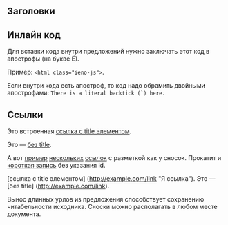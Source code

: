 ## Заголовки



## Инлайн код

Для вставки кода внутри предложений нужно заключать этот
код в апострофы (на букве Ё). 

Пример: `<html class="ieno-js">`.

Если внутри кода есть апостроф, то код надо обрамить
двойными апострофами: ``There is a literal backtick (`) here.``

## Ссылки 

Это встроенная [ссылка с title элементом](http://example.com/link "Я ссылка"). 

Это — [без title](http://example.com/link).

А вот [пример][1] [нескольких][2] [ссылок][id] с разметкой как у сносок. Прокатит и [короткая запись][] без указания id.

[1]: http://example.com/ "Optional Title Here"
[2]: http://example.com/some
[id]: http://example.com/links (Optional Title Here)
[короткая запись]: http://example.com/short
[ссылка с title элементом]
(http://example.com/link "Я ссылка"). Это — [без title]
(http://example.com/link).

Вынос длинных урлов из предложения способствует
сохранению читабельности исходника. Сноски можно
располагать в любом месте документа.
